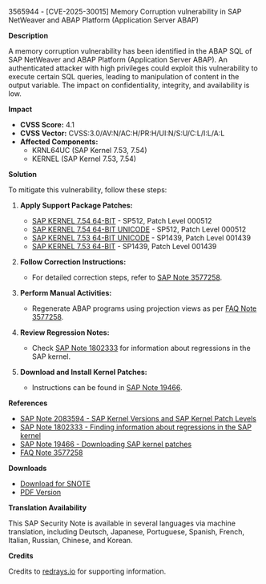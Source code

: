 3565944 - [CVE-2025-30015] Memory Corruption vulnerability in SAP NetWeaver and ABAP Platform (Application Server ABAP)

**Description**

A memory corruption vulnerability has been identified in the ABAP SQL of SAP NetWeaver and ABAP Platform (Application Server ABAP). An authenticated attacker with high privileges could exploit this vulnerability to execute certain SQL queries, leading to manipulation of content in the output variable. The impact on confidentiality, integrity, and availability is low.

**Impact**

- **CVSS Score:** 4.1
- **CVSS Vector:** CVSS:3.0/AV:N/AC:H/PR:H/UI:N/S:U/C:L/I:L/A:L
- **Affected Components:**
  - KRNL64UC (SAP Kernel 7.53, 7.54)
  - KERNEL (SAP Kernel 7.53, 7.54)

**Solution**

To mitigate this vulnerability, follow these steps:

1. **Apply Support Package Patches:**
   - [SAP KERNEL 7.54 64-BIT](https://me.sap.com/softwarecenter/template/products/_APP=00200682500000001943&_EVENT=DISPHIER&HEADER=Y&FUNCTIONBAR=N&EVENT=TREE&NE=NAVIGATE&ENR=73554900100200019167&V=MAINT) - SP512, Patch Level 000512
   - [SAP KERNEL 7.54 64-BIT UNICODE](https://me.sap.com/softwarecenter/template/products/_APP=00200682500000001943&_EVENT=DISPHIER&HEADER=Y&FUNCTIONBAR=N&EVENT=TREE&NE=NAVIGATE&ENR=73554900100200019168&V=MAINT) - SP512, Patch Level 000512
   - [SAP KERNEL 7.53 64-BIT UNICODE](https://me.sap.com/softwarecenter/template/products/_APP=00200682500000001943&_EVENT=DISPHIER&HEADER=Y&FUNCTIONBAR=N&EVENT=TREE&NE=NAVIGATE&ENR=73554900100200005858&V=MAINT) - SP1439, Patch Level 001439
   - [SAP KERNEL 7.53 64-BIT](https://me.sap.com/softwarecenter/template/products/_APP=00200682500000001943&_EVENT=DISPHIER&HEADER=Y&FUNCTIONBAR=N&EVENT=TREE&NE=NAVIGATE&ENR=73554900100200006207&V=MAINT) - SP1439, Patch Level 001439

2. **Follow Correction Instructions:**
   - For detailed correction steps, refer to [SAP Note 3577258](https://me.sap.com/notes/3577258).

3. **Perform Manual Activities:**
   - Regenerate ABAP programs using projection views as per [FAQ Note 3577258](https://me.sap.com/notes/3577258).

4. **Review Regression Notes:**
   - Check [SAP Note 1802333](https://me.sap.com/notes/1802333) for information about regressions in the SAP kernel.

5. **Download and Install Kernel Patches:**
   - Instructions can be found in [SAP Note 19466](https://me.sap.com/notes/19466).

**References**

- [SAP Note 2083594 - SAP Kernel Versions and SAP Kernel Patch Levels](https://me.sap.com/notes/2083594)
- [SAP Note 1802333 - Finding information about regressions in the SAP kernel](https://me.sap.com/notes/1802333)
- [SAP Note 19466 - Downloading SAP kernel patches](https://me.sap.com/notes/19466)
- [FAQ Note 3577258](https://me.sap.com/notes/3577258)

**Downloads**

- [Download for SNOTE](https://notesdownloads.sap.com/note/0040000000380882025)
- [PDF Version](https://userapps.support.sap.com/sap/support/sfm/notes/print/0003565944?language=en-US&token=0EB656F6CF1F668E4BD647AD8F9142F6)

**Translation Availability**

This SAP Security Note is available in several languages via machine translation, including Deutsch, Japanese, Portuguese, Spanish, French, Italian, Russian, Chinese, and Korean.

**Credits**

Credits to [redrays.io](https://redrays.io) for supporting information.